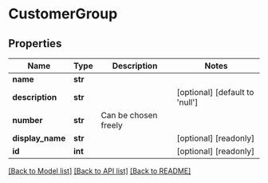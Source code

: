 # CustomerGroup

## Properties
Name | Type | Description | Notes
------------ | ------------- | ------------- | -------------
**name** | **str** |  | 
**description** | **str** |  | [optional] [default to 'null']
**number** | **str** | Can be chosen freely | 
**display_name** | **str** |  | [optional] [readonly] 
**id** | **int** |  | [optional] [readonly] 

[[Back to Model list]](../README.md#documentation-for-models) [[Back to API list]](../README.md#documentation-for-api-endpoints) [[Back to README]](../README.md)


